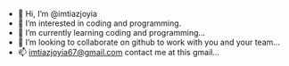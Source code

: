 - 👋 Hi, I’m @imtiazjoyia
- 👀 I’m interested in coding and programming.
- 🌱 I’m currently learning coding and programming...
- 💞️ I’m looking to collaborate on github to work with you and your team...
- 📫 imtiazjoyia67@gmail.com   contact me at this gmail...

<!---
imtiazjoyia/imtiazjoyia is a ✨ special ✨ repository because its `README.md` (this file) appears on your GitHub profile.
You can click the Preview link to take a look at your changes.
--->
